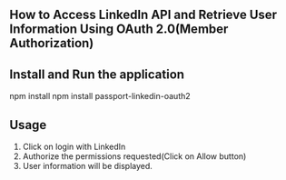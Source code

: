 ## How to Access LinkedIn API and Retrieve User Information Using OAuth 2.0(Member Authorization)

## Install and Run the application

  npm install 
  npm install passport-linkedin-oauth2

## Usage
1. Click on login with LinkedIn
2. Authorize the permissions requested(Click on Allow button)
3. User information will be displayed.
